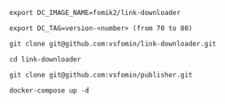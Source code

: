 `export DC_IMAGE_NAME=fomik2/link-downloader`

`export DC_TAG=version-<number> (from 70 to 80)`

`git clone git@github.com:vsfomin/link-downloader.git`

`cd link-downloader`

`git clone git@github.com:vsfomin/publisher.git`

`docker-compose up -d`